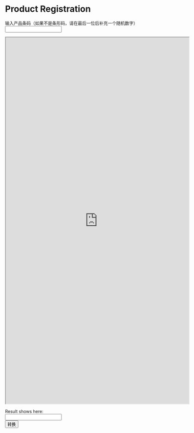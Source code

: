 <html>
<head><title>Handle Generator</title></head>

<body>
<h1>Product Registration</h1>

<label>输入产品条码（如果不是条形码，请在最后一位后补充一个随机数字）</label>
<br>
<input id="handle" type="number"></input>
<br>

<iframe height="1200" width="600" src="http://translate.google.com/translate" align="middle" border="0"></iframe>



<!-- -->
<label>Result shows here:</label>
<br>
<input id="handleText" readonly></input>
<br><button onclick="gen()">转换</button>
<script>

function copyHandle(){
	var copyText = document.getElementById("handleText");

	/* Select the text field */
	copyText.focus();
	copyText.select();
	copyText.setSelectionRange(0, 99999); /*For mobile devices*/

	/* Copy the text inside the text field */
	document.execCommand("copy");
}

function gen(){
	var tag=document.getElementById("handle");
	var handle=tag.value; 
	handle=handle.substring(0,handle.length-1);
	while (handle.length < 15) {
        handle = '0' + handle;
    }
	handle='alp-o'+handle;

	var handleText=document.getElementById("handleText")
	handleText.value=handle;

	copyHandle();
}

document.onkeydown = function (e) {
  e = e || window.event;
  switch (e.which || e.keyCode) {
        case 13 : gen();
            break;
  }
}

</script>

</body>

</html>
